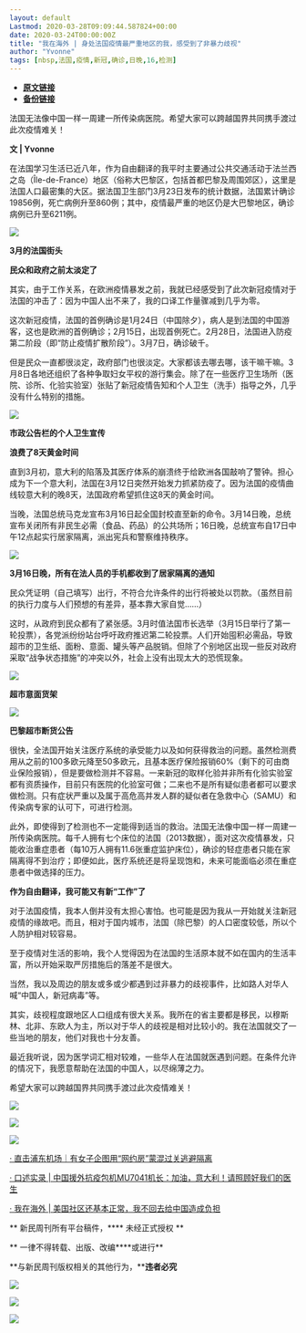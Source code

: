 ```yaml
---
layout: default
Lastmod: 2020-03-28T09:09:44.587824+00:00
date: 2020-03-24T00:00:00Z
title: "我在海外 | 身处法国疫情最严重地区的我，感受到了非暴力歧视"
author: "Yvonne"
tags: [nbsp,法国,疫情,新冠,确诊,日晚,16,检测]
---
```


* [**原文链接**](https://mp.weixin.qq.com/s/x6xHedNnDSIAgF_iciSG0w)
* [**备份链接**](http://archive.ph/RYDVF)


  

  

  

  

法国无法像中国一样一周建一所传染病医院。希望大家可以跨越国界共同携手渡过此次疫情难关！

  

  

  

  

**文 | Yvonne**

在法国学习生活已近八年，作为自由翻译的我平时主要通过公共交通活动于法兰西之岛（Île-de-France）地区（俗称大巴黎区，包括首都巴黎及周围郊区），这里是法国人口最密集的大区。据法国卫生部门3月23日发布的统计数据，法国累计确诊19856例，死亡病例升至860例；其中，疫情最严重的地区仍是大巴黎地区，确诊病例已升至6211例。  

![](/images/post/07b48bae8cedacda198224a427d4781c.jpg)

**3月的法国街头**

  

**民众和政府之前太淡定了**

其实，由于工作关系，在欧洲疫情暴发之前，我就已经感受到了此次新冠疫情对于法国的冲击了：因为中国人出不来了，我的口译工作量骤减到几乎为零。

这次新冠疫情，法国的首例确诊是1月24日（中国除夕），病人是到法国的中国游客，这也是欧洲的首例确诊；2月15日，出现首例死亡。2月28日，法国进入防疫第二阶段（即“防止疫情扩散阶段”）。3月7日，确诊破千。

但是民众一直都很淡定，政府部门也很淡定。大家都该去哪去哪，该干嘛干嘛。3月8日各地还组织了各种争取妇女平权的游行集会。除了在一些医疗卫生场所（医院、诊所、化验实验室）张贴了新冠疫情告知和个人卫生（洗手）指导之外，几乎没有什么特别的措施。

![](/images/post/2bbb617afef0220c4a91eea130c1ee61.jpg)

**市政公告栏的个人卫生宣传**  

**浪费了8天黄金时间**

直到3月初，意大利的陷落及其医疗体系的崩溃终于给欧洲各国敲响了警钟。担心成为下一个意大利，法国在3月12日突然开始发力抓紧防疫了。因为法国的疫情曲线较意大利的晚8天，法国政府希望抓住这8天的黄金时间。

当晚，法国总统马克龙宣布3月16日起全国封校直至新的命令。3月14日晚，总统宣布关闭所有非民生必需（食品、药品）的公共场所；16日晚，总统宣布自17日中午12点起实行居家隔离，派出宪兵和警察维持秩序。

![](/images/post/53cb928e6d4f3066e7882477566cc288.jpg)

**3月16日晚，所有在法人员的手机都收到了居家隔离的通知**

民众凭证明（自己填写）出行，不符合允许条件的出行将被处以罚款。（虽然目前的执行力度与人们预想的有差异，基本靠大家自觉……）

这时，从政府到民众都有了紧张感。3月时值法国市长选举（3月15日举行了第一轮投票），各党派纷纷站台呼吁政府推迟第二轮投票。人们开始囤积必需品，导致超市的卫生纸、面粉、意面、罐头等产品脱销。但除了个别地区出现一些反对政府采取“战争状态措施”的冲突以外，社会上没有出现太大的恐慌现象。

![](/images/post/82f5f4416378c3776419f4a5e6aa3221.jpg)

**超市意面货架**

![](/images/post/eff665fc45b0ae3695bdf7b25b7d119e.jpg)

**巴黎超市断货公告**

很快，全法国开始关注医疗系统的承受能力以及如何获得救治的问题。虽然检测费用从之前的100多欧元降至50多欧元，且基本医疗保险报销60%（剩下的可由商业保险报销），但是要做检测并不容易。一来新冠的取样化验并非所有化验实验室都有资质操作，目前只有医院的化验室可做；二来也不是所有疑似患者都可以要求做检测。只有症状严重以及属于高危高并发人群的疑似者在急救中心（SAMU）和传染病专家的认可下，可进行检测。

此外，即使得到了检测也不一定能得到适当的救治。法国无法像中国一样一周建一所传染病医院。每千人拥有七个床位的法国（2013数据），面对这次疫情暴发，只能收治重症患者（每10万人拥有11.6张重症监护床位），确诊的轻症患者只能在家隔离得不到治疗；即便如此，医疗系统还是将呈现饱和，未来可能面临必须在重症患者中做选择的压力。

**作为自由翻译，我可能又有新“工作”了**

对于法国疫情，我本人倒并没有太担心害怕。也可能是因为我从一开始就关注新冠疫情的缘故吧。而且，相对于国内城市，法国（除巴黎）的人口密度较低，所以个人防护相对较容易。

至于疫情对生活的影响，我个人觉得因为在法国的生活原本就不如在国内的生活丰富，所以开始采取严厉措施后的落差不是很大。

当然，我以及周边的朋友或多或少都遇到过非暴力的歧视事件，比如路人对华人喊“中国人，新冠病毒”等。

其实，歧视程度跟地区人口组成有很大关系。我所在的省主要都是移民，以穆斯林、北非、东欧人为主，所以对于华人的歧视是相对比较小的。我在法国就交了一些当地的朋友，他们对我也十分友善。

最近我听说，因为医学词汇相对较难，一些华人在法国就医遇到问题。在条件允许的情况下，我愿意帮助在法国的中国人，以尽绵薄之力。

希望大家可以跨越国界共同携手渡过此次疫情难关！

![](/images/post/d8ca61a3dfcf9a9aa170b58d4b6eeb42.jpg)

![](/images/post/6f1a77f043f1922e8f8cbc65833ffe0b.jpg)

  

![](/images/post/9b9f59f87ccb0e7aa7587886d34765a8.jpg)

  

[· 直击浦东机场｜有女子企图用“网约房”蒙混过关逃避隔离](http://mp.weixin.qq.com/s?__biz=MTUzMDQzNjMwMQ==&mid=2652827610&idx=1&sn=bd64c3ae393e3644dbed739d5ffd5769&chksm=68ed22785f9aab6e95e57e5a44a59a7425793179ad4d6e541e81f9dc754237fe763728de67c3&scene=21#wechat_redirect)

[· 口述实录 | 中国援外抗疫包机MU7041机长：加油，意大利！请照顾好我们的医生](http://mp.weixin.qq.com/s?__biz=MTUzMDQzNjMwMQ==&mid=2652827692&idx=1&sn=8a55c7f3c34203c19bd062bba898a613&chksm=68ed3d8e5f9ab49819959db0c74081224eb3dae03438fe6663ae828133db5375beffb6ba36fe&scene=21#wechat_redirect)

[· 我在海外 | 美国社区还基本正常，我不回去给中国造成负担](http://mp.weixin.qq.com/s?__biz=MTUzMDQzNjMwMQ==&mid=2652827750&idx=1&sn=25505dcc6524ef55d3f16c794973d3a5&chksm=68ed3dc45f9ab4d267d8ceae0983e9ce1178f9af42e0d225b388761d4d6495b11ec6c69bcbd4&scene=21#wechat_redirect)

** 新民周刊所有平台稿件，**** 未经正式授权 **

** 一律不得转载、出版、改编****或进行**

**与新民周刊版权相关的其他行为，****违者必究**

![](/images/post/fcf978d5210cf906889100389364ae06.jpg)

![](/images/post/9fdf2ca9071e0d1b101c72aa97219f01.jpg)

![](/images/post/f1c927f7695be35b9dbbe728c0b5d750.jpg)

